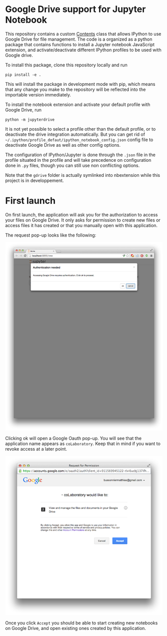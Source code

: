 # Google Drive support for Jupyter Notebook

This repository contains a custom
[Contents](https://github.com/ipython/ipython/blob/master/IPython/html/static/services/contents.js) class that allows IPython to use
Google Drive for file management.  The code is a organized as a python package
that contains functions to install a Jupyter notebook JavaScript extension,
and activate/deactivate different IPython profiles to be used with Google drive.

To install this package, clone this repository locally and run

```
pip install -e .
```

This will install the package in development mode with pip, which means that any
change you make to the repository will be reflected into the importable version
immediately.

To install the notebook extension and activate your default profile with Google
Drive, run

```
python -m jupyterdrive
```

It is not yet possible to select a profile other than the default profile,
or to deactivate the drive integration automatically. But you can get rid of
`~/.ipython/profile_defaut/ipython_notebook_config.json` config file to
deactivate Google Drive as well as other config options.

The configuration of IPython/Jupyter is done through the `.json` file in the
profile situated in the profile and will take precedence on configuration done
in `.py` files, though you can still use non conflicting options.

Note that the `gdrive` folder is actually symlinked into nbextension while this
project is in developpement.


# First launch

On first launch, the application will ask you for the authorization to access
your files on Google Drive.  It only asks for permission to create new files or
 access files it has created or that you manually open with this application.

The request pop-up looks like the following:

![](img/auth.png)

Clicking ok will open a Google Oauth pop-up.  You will see that the application
name appears as `coLaboratory`. Keep that in mind if you want to revoke access
at a later point.

![](img/popup.png)

Once you click `Accept` you should be able to start creating new notebooks on
Google Drive, and open existing ones created by this application.

